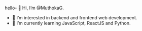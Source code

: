 hello- 👋 Hi, I’m @MuthokaG.
- 👀 I’m interested in backend and frontend web development.
- 🌱 I’m currently learning JavaScript, ReactJS and Python. 
<!---
MuthokaG/MuthokaG is a ✨ special ✨ repository because its `README.md` (this file) appears on your GitHub profile.
You can click the Preview link to take a look at your changes.
--->
